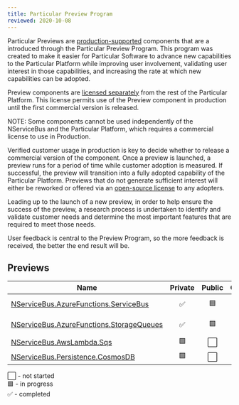```yaml
---
title: Particular Preview Program
reviewed: 2020-10-08
---
```


Particular Previews are [production-supported](support-policy.md) components that are a introduced through the Particular Preview Program. This program was created to make it easier for Particular Software to advance new capabilities to the Particular Platform while improving user involvement, validating user interest in those capabilities, and increasing the rate at which new capabilities can be adopted.

Preview components are [licensed separately](https://particular.net/eula/previews) from the rest of the Particular Platform. This license permits use of the Preview component in production until the first commercial version is released.

NOTE: Some components cannot be used independently of the NServiceBus and the Particular Platform, which requires a commercial license to use in Production.

Verified customer usage in production is key to decide whether to release a commercial version of the component. Once a preview is launched, a preview runs for a period of time while customer adoption is measured. If successful, the preview will transition into a fully adopted capability of the Particular Platform. Previews that do not generate sufficient interest will either be reworked or offered via an [open-source license](support-policy.md#time-limits) to any adopters.

Leading up to the launch of a new preview, in order to help ensure the success of the preview, a research process is undertaken to identify and validate customer needs and determine the most important features that are required to meet those needs.

User feedback is central to the Preview Program, so the more feedback is received, the better the end result will be. 

## Previews

| Name                       | Private | Public | Outcome    | Notes  |
|----------------------------|:-------:|:------:|:----------:|--------|
| [NServiceBus.AzureFunctions.ServiceBus](/previews/azure-functions-service-bus.md)| :white_check_mark: | :green_square: | :white_large_square: | [Forum discussion](https://discuss.particular.net/t/nservicebus-azurefunctions-servicebus-public-preview/1910) |
| [NServiceBus.AzureFunctions.StorageQueues](/previews/azure-functions-storage-queues.md)| :white_check_mark: | :green_square: | :white_large_square: | [Forum discussion](https://discuss.particular.net/t/nservicebus-azurefunctions-storagequeues-public-preview/1911) |
| [NServiceBus.AwsLambda.Sqs](/previews/aws-lambda-simple-queue-service.md)| :green_square: | :white_large_square: | :white_large_square: |  |
| [NServiceBus.Persistence.CosmosDB](/previews/cosmosdb/)| :green_square: | :white_large_square: | :white_large_square: |  |

:white_large_square: - not started<br>
:green_square: - in progress<br>
:white_check_mark: - completed<br>
